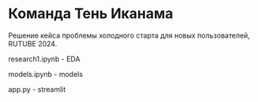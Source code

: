 # Команда Тень Иканама
Решение кейса проблемы холодного старта для новых пользователей, RUTUBE 2024.

research1.ipynb - EDA

models.ipynb - models

app.py - streamlit
